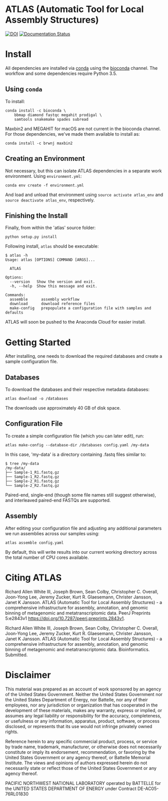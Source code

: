 # ATLAS (Automatic Tool for Local Assembly Structures)

[![DOI](https://zenodo.org/badge/75199304.svg)](https://zenodo.org/badge/latestdoi/75199304) [![Documentation Status](https://readthedocs.org/projects/pnnl-atlas/badge/?version=latest)](http://pnnl-atlas.readthedocs.io/en/latest/?badge=latest)

# Install

All dependencies are installed via [conda](https://www.continuum.io/downloads) using the [bioconda](https://github.com/bioconda/bioconda-recipes) channel.
The workflow and some dependencies require Python 3.5.

## Using `conda`

To install:

```
conda install -c bioconda \
    bbmap diamond fastqc megahit prodigal \
    samtools snakemake spades subread
```

Maxbin2 and MEGAHIT for macOS are not current in the bioconda channel. For those dependencies, we've made them available to install as:

```
conda install -c brwnj maxbin2
```

## Creating an Environment

Not necessary, but this can isolate ATLAS dependencies in a separate work
environment. Using `environment.yml`:

```
conda env create -f environment.yml
```

And load and unload that environment using `source activate atlas_env`
and `source deactivate atlas_env`, respectively.

## Finishing the Install

Finally, from within the 'atlas' source folder:

```
python setup.py install
```

Following install, `atlas` should be executable:

```
$ atlas -h
Usage: atlas [OPTIONS] COMMAND [ARGS]...

  ATLAS

Options:
  --version   Show the version and exit.
  -h, --help  Show this message and exit.

Commands:
  assemble      assembly workflow
  download      download reference files
  make-config   prepopulate a configuration file with samples and defaults
```

ATLAS will soon be pushed to the Anaconda Cloud for easier install.


# Getting Started

After installing, one needs to download the required databases and create a sample configuration file.


## Databases

To download the databases and their respective metadata databases:

```
atlas download -o /databases
```

The downloads use approximately 40 GB of disk space.


## Configuration File

To create a simple configuration file (which you can later edit), run:

```
atlas make-config --database-dir /databases config.yaml /my-data
```

In this case, 'my-data' is a directory containing .fastq files similar to:

```
$ tree /my-data
/my-data/
├── Sample-1_R1.fastq.gz
├── Sample-1_R2.fastq.gz
├── Sample-2_R1.fastq.gz
└── Sample-2_R2.fastq.gz
```

Paired-end, single-end (though some file names still suggest otherwise), and
interleaved paired-end FASTQs are supported.


## Assembly

After editing your configuration file and adjusting any additional parameters
we run assemblies across our samples using:

```
atlas assemble config.yaml
```

By default, this will write results into our current working directory across
the total number of CPU cores available.

# Citing ATLAS

Richard Allen White III, Joseph Brown, Sean Colby, Christopher C. Overall, Joon-Yong Lee, Jeremy Zucker, Kurt R. Glaesemann, Christer Jansson, Janet K Jansson. ATLAS (Automatic Tool for Local Assembly Structures) - a comprehensive infrastructure for assembly, annotation, and genomic binning of metagenomic and metatranscriptomic data. PeerJ Preprints 5:e2843v1 https://doi.org/10.7287/peerj.preprints.2843v1.

Richard Allen White III, Joseph Brown, Sean Colby, Christopher C. Overall, Joon-Yong Lee, Jeremy Zucker, Kurt R. Glaesemann, Christer Jansson, Janet K Jansson. ATLAS (Automatic Tool for Local Assembly Structures) - a comprehensive infrastructure for assembly, annotation, and genomic binning of metagenomic and metatranscriptomic data. Bioinformatics. Submitted.

# Disclaimer

This material was prepared as an account of work sponsored by an agency of the
United States Government.  Neither the United States Government nor the United
States Department of Energy, nor Battelle, nor any of their employees, nor any
jurisdiction or organization that has cooperated in the development of these
materials, makes any warranty, express or implied, or assumes any legal
liability or responsibility for the accuracy, completeness, or usefulness or
any information, apparatus, product, software, or process disclosed, or
represents that its use would not infringe privately owned rights.

Reference herein to any specific commercial product, process, or service by
trade name, trademark, manufacturer, or otherwise does not necessarily
constitute or imply its endorsement, recommendation, or favoring by the United
States Government or any agency thereof, or Battelle Memorial Institute. The
views and opinions of authors expressed herein do not necessarily state or
reflect those of the United States Government or any agency thereof.

PACIFIC NORTHWEST NATIONAL LABORATORY operated by BATTELLE for the UNITED
STATES DEPARTMENT OF ENERGY under Contract DE-AC05-76RL01830
